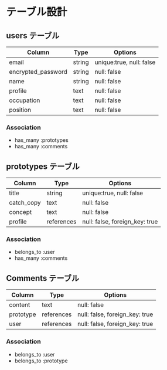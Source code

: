 # テーブル設計

## users テーブル

| Column             | Type   | Options                  |
| ------------------ | ------ | ------------------------ |
| email              | string | unique:true, null: false |
| encrypted_password | string | null: false              |
| name               | string | null: false              |
| profile            | text   | null: false              |
| occupation         | text   | null: false              |
| position           | text   | null: false              |

### Association

- has_many :prototypes
- has_many :comments

## prototypes テーブル

| Column     | Type       | Options                        |
| ---------- | ---------- | ------------------------------ |
| title      | string     | unique:true, null: false       |
| catch_copy | text       | null: false                    |
| concept    | text       | null: false                    |
| profile    | references | null: false, foreign_key: true |

### Association

- belongs_to :user
- has_many :comments

## Comments テーブル

| Column    | Type       | Options                        |
| --------- | ---------- | ------------------------------ |
| content   | text       | null: false                    |
| prototype | references | null: false, foreign_key: true |
| user      | references | null: false, foreign_key: true |

### Association

- belongs_to :user
- belongs_to :prototype
